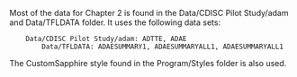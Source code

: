Most of the data for Chapter 2 is found in the Data/CDISC Pilot Study/adam and Data/TFLDATA folder. 
It uses the following data sets:

		Data/CDISC Pilot Study/adam: ADTTE, ADAE
    		Data/TFLDATA: ADAESUMMARY1, ADAESUMMARYALL1, ADAESUMMARYALL1


The CustomSapphire style found in the Program/Styles folder is also used.

